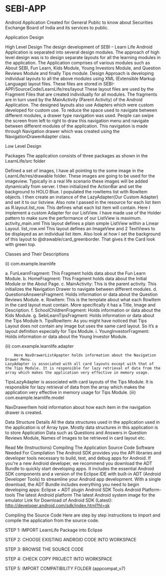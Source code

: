 # SEBI-APP
Android Application Created for General Public to know about Securities Exchange Board of India and its services to public.

Application Design

High Level Design
  The design development of SEBI – Learn Life Android Application is separated into several design modules. The approach of high level design was is to design separate layouts for all the learning modules in the application.
The Application comprises of various modules such as About SEBI, Fun Learn, Kids Module, Young Investors Module, and Question Reviews Module and finally Tips module.
Design Approach is developing individual layouts to all the above modules using XML (Extensible Markup Language) layout files. These files are stored in SEBI-APP/SourceCode/LearnLife/res/layout
These layout files are used by the Fragment Files that are created individually for all modules. The fragments are in turn used by the MainActivity (Parent Activity) of the Android Application.
The designed layouts also use Adapters which were custom developed for custom use. To reduce the space used to navigate between different modules, a drawer type navigation was used. People can swipe the screen from left to right to draw this navigation menu and navigate between different modules of the application.
This navigation is made through Navigation drawer which was created using the NavigationDrawerAdapter class.

Low Level Design

Packages
  The application consists of three packages as shown in the LearnLife/src folder

Defined a set of images, I have all pointing to the some image in the LearnLife/res/drawable folder. These images are going to be used for the imageview. Typically in a real life scenario these images will be added dynamically from server.
I then initialized the ActionBar and set the background to HOLO Blue. I populated the rowItems list with RowItem objects. I then create an instance of the LazyAdapter(Our Custom Adapter) and  set it to our listview.
Also note I passed in the resource for each list item as R.layout.list_row. This defines what each list item will contain.
Here I implement a custom Adapter for our ListView. I have made use of the Holder pattern to make sure the performance of our ListView is maximum.
activity_main.xml
This layout defines a plain simple ListView within a Linear Layout.
list_row.xml
This layout defines an ImageView and 2 TextViews to be displayed as an individual list item. Also look at how I set the background of this layout to @drawable/card_greenborder. That gives it the Card look with green top.

Classes and Their Descriptions

(i) com.example.learnlife

a. FunLearnFragment: This Fragment holds data about the Fun Learn Module.
b. HomeFragment: This Fragment holds data about the Initial Module or the About Page.
c. MainActivity: This is the parent activity. This initializes the Navigation Drawer to navigate between different modules.
d. QuestionsAnswersFragment: Holds information or data about the Question Reviews Module.
e. RowItem: This is the template about what each RowItem in the card layout must contain. More specifically it has a Title, Image and Description.
f. SchoolChildrenFragment: Holds information or data about the Kids Module.
g. SebiLearnTipsFragment: Holds information or data about the Tips Module
h. TipsRowItem: As you might have noticed that Tips Layout does not contain any image but uses the same card layout. So it’s a layout definition especially for Tips Module.
i. YoungInvestorFragment: Holds information or data about the Young Investor Module.

(ii) com.example.learnlife.adapter

		Here NavDrawerListApapter holds information about the Navigation Drawer Menu.
	LazyAdapter is associated with all card layouts except with that of the Tips Module. It is responsible for lazy retrieval of data from the array which makes the application very effective in memory usage.
TipsLazyAdapter is associated with card layouts of the Tips Module. It is responsible for lazy retrieval of data from the array which makes the application very effective in memory usage for Tips Module.
(iii) com.example.learnlife.model

NavDrawerItem hold information about how each item in the navigation drawer is created.

Data Structure Details
All the data structures used in the application used in the application is of Array type. Mostly data structures in this application is to store Application Data such as Questions and Answers in Question Reviews Module, Names of Images to be retrieved in card layout etc.

Read Me (Instructions)
Compiling The Application Source Code
Software Needed For Compilation
The Android SDK provides you the API libraries and developer tools necessary to build, test, and debug apps for Android.
If you're a new Android developer, we recommend you download the ADT Bundle to quickly start developing apps. It includes the essential Android SDK components and a version of the Eclipse IDE with built-in ADT (Android Developer Tools) to streamline your Android app development.
With a single download, the ADT Bundle includes everything you need to begin developing apps:
Eclipse + ADT plugin
Android SDK Tools
Android Platform-tools
The latest Android platform
The latest Android system image for the emulator
Link for Download of Android SDK (Latest): http://developer.android.com/sdk/index.html?hl=sk

Compiling the Source Code
Here are step by step instructions to import and compile the application from the source code.

STEP 1: IMPORT LearnLife Package into Eclipse

STEP 2: CHOOSE EXISTING ANDROID CODE INTO WORKSPACE

STEP 3: BROWSE THE SOURCE CODE

STEP 4: CHECK COPY PROJECT INTO WORKSPACE

STEP 5: IMPORT COMPATIBILITY FOLDER (appcompat_v7)
